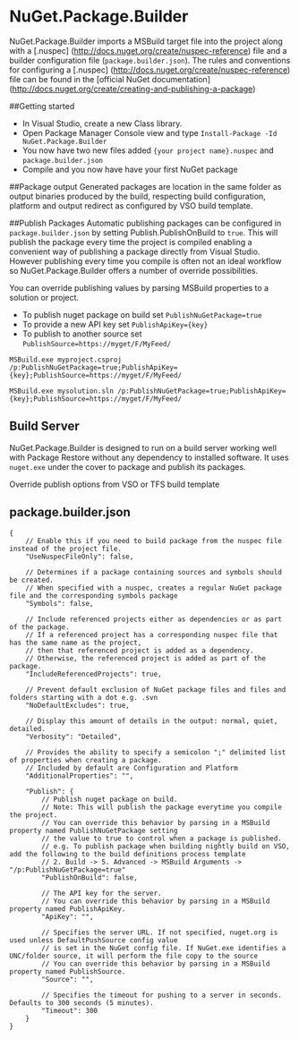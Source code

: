 # NuGet.Package.Builder

NuGet.Package.Builder imports a MSBuild target file into the project along with a [.nuspec] (http://docs.nuget.org/create/nuspec-reference) file and a builder configuration file (`package.builder.json`).
The rules and conventions for configuring a [.nuspec] (http://docs.nuget.org/create/nuspec-reference) file can be found in the [official NuGet documentation] (http://docs.nuget.org/create/creating-and-publishing-a-package)

##Getting started
- In Visual Studio, create a new Class library.
- Open Package Manager Console view and type ```Install-Package -Id NuGet.Package.Builder```
- You now have two new files added `{your project name}.nuspec` and `package.builder.json`
- Compile and you now have have your first NuGet package

##Package output
Generated packages are location in the same folder as output binaries produced by the build, respecting build configuration, platform and output redirect as configured by VSO build template. 

##Publish Packages
Automatic publishing packages can be configured in `package.builder.json` by setting Publish.PublishOnBuild to `true`. 
This will publish the package every time the project is compiled enabling a convenient way of publishing a package directly from Visual Studio.
However publishing every time you compile is often not an ideal workflow so NuGet.Package.Builder offers a number of override possibilities.

You can override publishing values by parsing MSBuild properties to a solution or project.
- To publish nuget package on build set `PublishNuGetPackage=true`
- To provide a new API key set `PublishApiKey={key}`
- To publish to another source set `PublishSource=https://myget/F/MyFeed/`

```
MSBuild.exe myproject.csproj /p:PublishNuGetPackage=true;PublishApiKey={key};PublishSource=https://myget/F/MyFeed/
```

```
MSBuild.exe mysolution.sln /p:PublishNuGetPackage=true;PublishApiKey={key};PublishSource=https://myget/F/MyFeed/
```

## Build Server
NuGet.Package.Builder is designed to run on a build server working well with Package Restore without any dependency to installed software.
It uses `nuget.exe` under the cover to package and publish its packages.

Override publish options from VSO or TFS build template


## package.builder.json
```
{
    // Enable this if you need to build package from the nuspec file instead of the project file.
    "UseNuspecFileOnly": false,

    // Determines if a package containing sources and symbols should be created.
    // When specified with a nuspec, creates a regular NuGet package file and the corresponding symbols package
    "Symbols": false,

    // Include referenced projects either as dependencies or as part of the package.
    // If a referenced project has a corresponding nuspec file that has the same name as the project,
    // then that referenced project is added as a dependency.
    // Otherwise, the referenced project is added as part of the package.
    "IncludeReferencedProjects": true,

    // Prevent default exclusion of NuGet package files and files and folders starting with a dot e.g. .svn
    "NoDefaultExcludes": true,

    // Display this amount of details in the output: normal, quiet, detailed.
    "Verbosity": "Detailed",

    // Provides the ability to specify a semicolon ";" delimited list of properties when creating a package.
    // Included by default are Configuration and Platform
    "AdditionalProperties": "",

    "Publish": {
        // Publish nuget package on build.
        // Note: This will publish the package everytime you compile the project.
        // You can override this behavior by parsing in a MSBuild property named PublishNuGetPackage setting
        // the value to true to control when a package is published.
        // e.g. To publish package when building nightly build on VSO, add the following to the build definitions process template
        // 2. Build -> 5. Advanced -> MSBuild Arguments -> "/p:PublishNuGetPackage=true"
        "PublishOnBuild": false,

        // The API key for the server.
        // You can override this behavior by parsing in a MSBuild property named PublishApiKey.
        "ApiKey": "",

        // Specifies the server URL. If not specified, nuget.org is used unless DefaultPushSource config value
        // is set in the NuGet config file. If NuGet.exe identifies a UNC/folder source, it will perform the file copy to the source
        // You can override this behavior by parsing in a MSBuild property named PublishSource.
        "Source": "",

        // Specifies the timeout for pushing to a server in seconds. Defaults to 300 seconds (5 minutes).
        "Timeout": 300
    }
}
```

